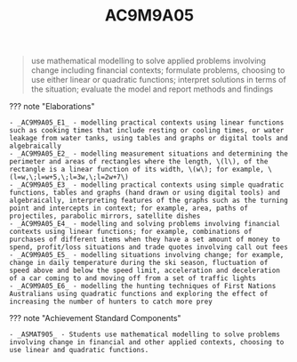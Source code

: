 ﻿---
backlinks:
- title: Learning Areas
  url: /memex/sense/Teaching/Curriculum/v9/v9-learning-areas.html
tags: australian-curriculum
title: AC9M9A05
type: note
---
> use mathematical modelling to solve applied problems involving change including financial contexts; formulate problems, choosing to use either linear or quadratic functions; interpret solutions in terms of the situation; evaluate the model and report methods and findings

??? note "Elaborations"

	- _AC9M9A05_E1_ - modelling practical contexts using linear functions such as cooking times that include resting or cooling times, or water leakage from water tanks, using tables and graphs or digital tools and algebraically
	- _AC9M9A05_E2_ - modelling measurement situations and determining the perimeter and areas of rectangles where the length, \(l\), of the rectangle is a linear function of its width, \(w\); for example, \(l=w,\;l=w+5,\;l=3w,\;l=2w+7\)
	- _AC9M9A05_E3_ - modelling practical contexts using simple quadratic functions, tables and graphs (hand drawn or using digital tools) and algebraically, interpreting features of the graphs such as the turning point and intercepts in context; for example, area, paths of projectiles, parabolic mirrors, satellite dishes
	- _AC9M9A05_E4_ - modelling and solving problems involving financial contexts using linear functions; for example, combinations of purchases of different items when they have a set amount of money to spend, profit/loss situations and trade quotes involving call out fees
	- _AC9M9A05_E5_ - modelling situations involving change; for example, change in daily temperature during the ski season, fluctuation of speed above and below the speed limit, acceleration and deceleration of a car coming to and moving off from a set of traffic lights
	- _AC9M9A05_E6_ - modelling the hunting techniques of First Nations Australians using quadratic functions and exploring the effect of increasing the number of hunters to catch more prey
??? note "Achievement Standard Components"

	- _ASMAT905_ - Students use mathematical modelling to solve problems involving change in financial and other applied contexts, choosing to use linear and quadratic functions.